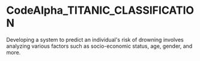 # CodeAlpha_TITANIC_CLASSIFICATION
Developing a system to predict an individual's risk of drowning involves analyzing various factors such as socio-economic status, age, gender, and more.
